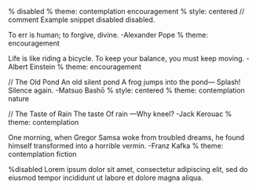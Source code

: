 % disabled
% theme: contemplation encouragement
% style: centered
// comment
Example snippet disabled disabled.

<!--
block comment
-->

To err is human;
to forgive, divine.
-Alexander Pope 
% theme: encouragement

Life is like riding a bicycle.
To keep your balance, you must keep moving.
-Albert Einstein 
% theme: encouragement

// The Old Pond
An old silent pond
A frog jumps into the pond—
Splash! Silence again.
-Matsuo Bashō
% style: centered
% theme: contemplation nature

// The Taste of Rain
The taste
Of rain
—Why kneel?
-Jack Kerouac
% theme: contemplation

One morning, when Gregor Samsa woke from troubled dreams, he found himself transformed into a horrible vermin.
-Franz Kafka
% theme: contemplation fiction

%disabled
Lorem ipsum dolor sit amet,
consectetur adipiscing elit,
sed do eiusmod tempor incididunt
ut labore et dolore magna aliqua.
